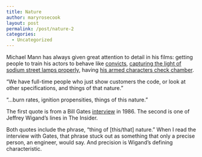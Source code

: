 ```yaml
---
title: Nature
author: maryrosecook
layout: post
permalink: /post/nature-2
categories:
  - Uncategorized
---
```

Michael Mann has always given great attention to detail in his films: getting people to train his actors to behave like [convicts][1], [capturing the light of sodium street lamps properly][2], having [his armed characters check chamber][3].

&#8220;We have full-time people who just show customers the code, or look at other specifications, and things of that nature.&#8221;

&#8220;&#8230;burn rates, ignition propensities, things of this nature.&#8221;

The first quote is from a Bill Gates [interview][4] in 1986. The second is one of Jeffrey Wigand&#8217;s lines in The Insider.

Both quotes include the phrase, &#8220;thing of [this/that] nature.&#8221; When I read the interview with Gates, that phrase stuck out as something that only a precise person, an engineer, would say. And precision is Wigand&#8217;s defining characteristic.

 [1]: http://www.imdb.com/name/nm0120483/bio
 [2]: http://findarticles.com/p/articles/mi_m0HNN/is_8_19/ai_n6171215
 [3]: http://www.imdb.com/title/tt0113277/trivia
 [4]: http://programmersatwork.wordpress.com/bill-gates-1986/